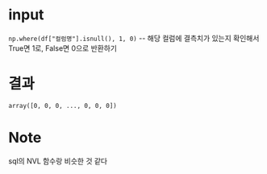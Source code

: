 # input
  `np.where(df["컬럼명"].isnull(), 1, 0)` -- 해당 컬럼에 결측치가 있는지 확인해서 True면 1로, False면 0으로 반환하기
# 결과
  `array([0, 0, 0, ..., 0, 0, 0])`
# Note
  sql의 NVL 함수랑 비슷한 것 같다
